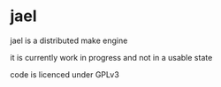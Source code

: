 jael
====

jael is a distributed make engine

it is currently work in progress and not in a usable state

code is licenced under GPLv3

